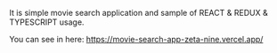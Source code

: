 It is simple movie search application and sample of REACT & REDUX & TYPESCRIPT usage.

You can see in here: https://movie-search-app-zeta-nine.vercel.app/